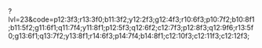 ?lvl=23&code=p12:3f3;r13:3f0;b11:3f2;y12:2f3;g12:4f3;r10:6f3;p10:7f2;b10:8f1;b11:5f2;g11:6f1;q11:7f4;y11:8f1;p12:5f3;q12:6f2;c12:7f3;p12:8f3;q12:9f6;r13:5f0;g13:6f1;q13:7f2;y13:8f1;r14:6f3;p14:7f4;b14:8f1;c12:10f3;c12:11f3;c12:12f3;